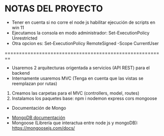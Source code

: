 # NOTAS DEL PROYECTO
- Tener en cuenta si no corre el node js habilitar ejecución de scripts en win 11
- Ejecutamos la consola en modo administrador: Set-ExecutionPolicy Unrestricted
- Otra opcion es: Set-ExecutionPolicy RemoteSigned -Scope CurrentUser


========================================================

- Usaremos 2 arquitecturas origentada a servicios (API REST) para el backend
- Internamente usaremos MVC (Tenga en cuenta que las vistas se reemplazan por rutas)

1. Creamos las carpetas para el MVC (controllers, model, routes)
2. Instalamos los paquetes base: npm i nodemon express cors mongoose

* Documentación de Mongo
- [MongoDB documentación](https://www.mongodb.com/docs/manual/reference/method/)
- Mongoose (Librería que interactua entre node js y mongoDB): https://mongoosejs.com/docs/